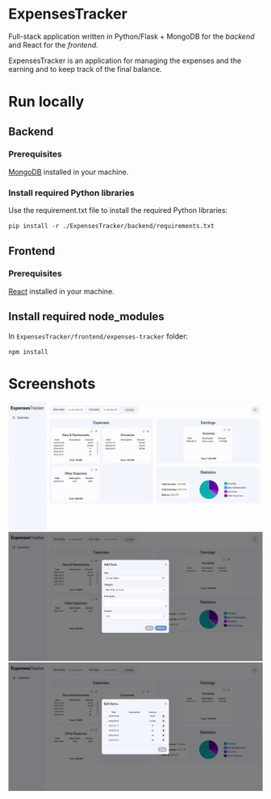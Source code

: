 # ExpensesTracker
Full-stack application written in Python/Flask + MongoDB for the _backend_ and React for the _frontend_.

ExpensesTracker is an application for managing the expenses and the earning and to keep track of the final balance.

# Run locally

## Backend

### Prerequisites
<a href="https://www.mongodb.com/docs/manual/installation/">MongoDB</a> installed in your machine.

### Install required Python libraries
Use the requirement.txt file to install the required Python libraries:

```
pip install -r ./ExpensesTracker/backend/requirements.txt
```

## Frontend

### Prerequisites
<a href="https://react.dev/learn/creating-a-react-app">React</a> installed in your machine.

## Install required node_modules

In `ExpensesTracker/frontend/expenses-tracker` folder:

```
npm install
```

# Screenshots
<img src="img/frontend.png"/>
<img src="img/frontend2.JPG"/>
<img src="img/frontend3.JPG"/>
